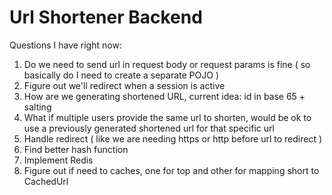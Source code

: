 # Url Shortener Backend


Questions I have right now: 
1. Do we need to send url in request body or request params is fine ( so basically do I need to create a separate POJO )
2. Figure out we'll redirect when a session is active
3. How are we generating shortened URL, current idea: id in base 65 + salting
4. What if multiple users provide the same url to shorten, would be ok to use a previously generated shortened url for that specific url 
5. Handle redirect ( like we are needing https or http before url to redirect )
6. Find better hash function 
7. Implement Redis 
8. Figure out if need to caches, one for top and other for mapping short to CachedUrl
